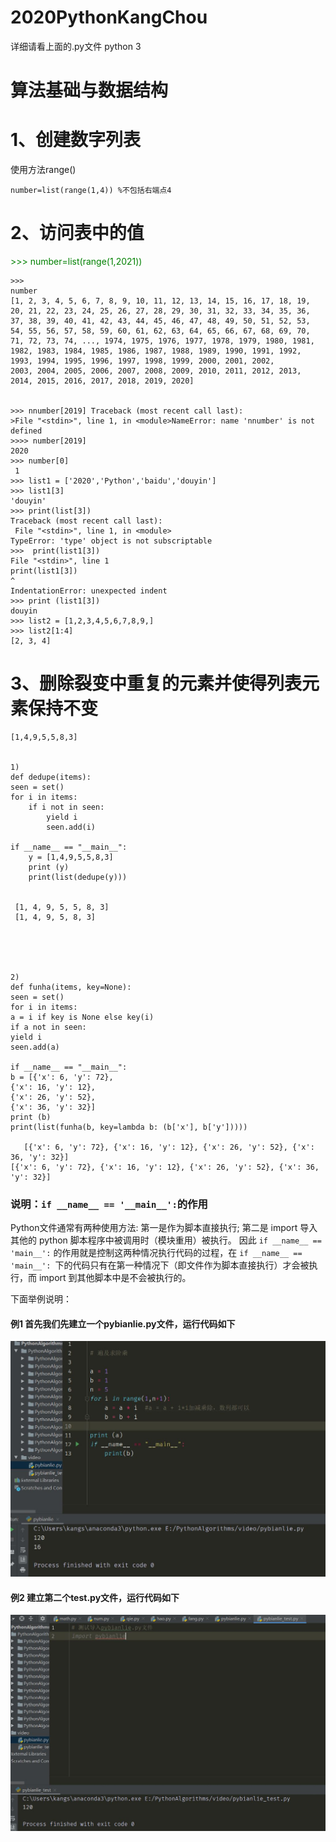 # 2020PythonKangChou
详细请看上面的.py文件
 python 3
# 算法基础与数据结构

# 1、创建数字列表
使用方法range()

    number=list(range(1,4)) %不包括右端点4
# 2、访问表中的值

<span style="color: green">  
    >>> number=list(range(1,2021))
</span>

    >>> 
    number
    [1, 2, 3, 4, 5, 6, 7, 8, 9, 10, 11, 12, 13, 14, 15, 16, 17, 18, 19, 20, 21, 22, 23, 24, 25, 26, 27, 28, 29, 30, 31, 32, 33, 34, 35, 36, 37, 38, 39, 40, 41, 42, 43, 44, 45, 46, 47, 48, 49, 50, 51, 52, 53, 54, 55, 56, 57, 58, 59, 60, 61, 62, 63, 64, 65, 66, 67, 68, 69, 70, 71, 72, 73, 74, ..., 1974, 1975, 1976, 1977, 1978, 1979, 1980, 1981, 1982, 1983, 1984, 1985, 1986, 1987, 1988, 1989, 1990, 1991, 1992, 1993, 1994, 1995, 1996, 1997, 1998, 1999, 2000, 2001, 2002, 
    2003, 2004, 2005, 2006, 2007, 2008, 2009, 2010, 2011, 2012, 2013, 2014, 2015, 2016, 2017, 2018, 2019, 2020]


    >>> nnumber[2019] Traceback (most recent call last):
    >File "<stdin>", line 1, in <module>NameError: name 'nnumber' is not defined
    >>>> number[2019]
    2020
    >>> number[0]    
     1
    >>> list1 = ['2020','Python','baidu','douyin']
    >>> list1[3]
    'douyin'
    >>> print(list[3])
    Traceback (most recent call last):
     File "<stdin>", line 1, in <module>
    TypeError: 'type' object is not subscriptable
    >>>  print(list1[3])
    File "<stdin>", line 1
    print(list1[3])
    ^
    IndentationError: unexpected indent
    >>> print (list1[3])
    douyin
    >>> list2 = [1,2,3,4,5,6,7,8,9,]    
    >>> list2[1:4]
    [2, 3, 4] 
# 3、删除裂变中重复的元素并使得列表元素保持不变
    [1,4,9,5,5,8,3]


    1)
    def dedupe(items):
    seen = set()
    for i in items:
        if i not in seen:
            yield i
            seen.add(i)

    if __name__ == "__main__":
        y = [1,4,9,5,5,8,3]
        print (y)
        print(list(dedupe(y)))


     [1, 4, 9, 5, 5, 8, 3]
     [1, 4, 9, 5, 8, 3]


 
 

    2)
    def funha(items, key=None):
    seen = set()
    for i in items:
    a = i if key is None else key(i)
    if a not in seen:
    yield i
    seen.add(a)
    
    if __name__ == "__main__":
    b = [{'x': 6, 'y': 72},
    {'x': 16, 'y': 12},
    {'x': 26, 'y': 52},
    {'x': 36, 'y': 32}]
    print (b)
    print(list(funha(b, key=lambda b: (b['x'], b['y']))))
       
       [{'x': 6, 'y': 72}, {'x': 16, 'y': 12}, {'x': 26, 'y': 52}, {'x': 36, 'y': 32}]
    [{'x': 6, 'y': 72}, {'x': 16, 'y': 12}, {'x': 26, 'y': 52}, {'x': 36, 'y': 32}] 

### 说明：`if __name__ == '__main__':`的作用
Python文件通常有两种使用方法:
第一是作为脚本直接执行;
第二是 import 导入其他的 python 脚本程序中被调用时（模块重用）被执行。
因此 `if __name__ == 'main__':` 的作用就是控制这两种情况执行代码的过程，在 `if __name__ == 'main__': `下的代码只有在第一种情况下（即文件作为脚本直接执行）才会被执行，而 import 到其他脚本中是不会被执行的。

下面举例说明：
#### 例1 首先我们先建立一个pybianlie.py文件，运行代码如下

![-->](Image/bianlie.jpg)

#### 例2 建立第二个test.py文件，运行代码如下

![-->](Image/test.jpg)
